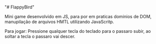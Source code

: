 "# FlappyBird" 

Mini game desenvolvido em JS, para por em praticas dominios de DOM, manupilação de arquivos HMTL utilizando JavaScritp.

Para jogar: Pressione qualquer tecla do teclado para o passaro subir, ao soltar a tecla o passaro vai descer. 

